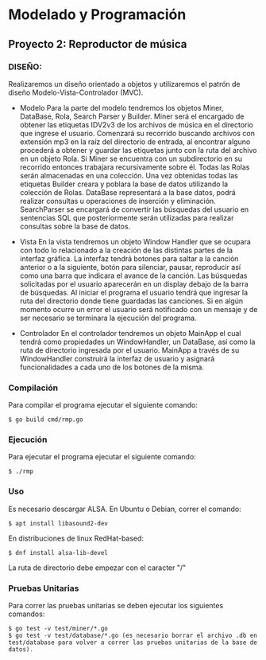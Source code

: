 Modelado y Programación
=======================

Proyecto 2: Reproductor de música
-----------------


### DISEÑO:

Realizaremos un diseño orientado a objetos y utilizaremos el patrón de diseño Modelo-Vista-Controlador (MVC).

* Modelo
Para la parte del modelo tendremos los objetos Miner, DataBase, Rola, Search Parser y Builder.
Miner será el encargado de obtener las etiquetas IDV2v3 de los archivos de música en el directorio que ingrese el usuario. Comenzará su recorrido buscando archivos con extensión mp3 en la raíz del directorio de entrada, al encontrar alguno procederá a obtener y guardar las etiquetas junto con la ruta del archivo en un objeto Rola. Si Miner se encuentra con un subdirectorio en su recorrido entonces trabajara recursivamente sobre él. Todas las Rolas serán almacenadas en una colección.
Una vez obtenidas todas las etiquetas Builder creara y poblara la base de datos utilizando la colección de Rolas.
DataBase representará a la base datos, podrá realizar consultas u operaciones de inserción y eliminación.
SearchParser se encargará de convertir las búsquedas del usuario en sentencias SQL que posteriormente serán utilizadas para realizar consultas sobre la base de datos.

* Vista
En la vista tendremos un objeto Window Handler que se ocupara con todo lo relacionado a la creación de las distintas partes de la interfaz gráfica.
La interfaz tendrá botones para saltar a la canción anterior o a la siguiente, botón para silenciar, pausar, reproducir así como una barra que indicara el avance de la canción. Las búsquedas solicitadas por el usuario aparecerán en un display debajo de la barra de búsquedas.
Al iniciar el programa el usuario tendrá que ingresar la ruta del directorio donde tiene guardadas las canciones.
Si en algún momento ocurre un error el usuario será notificado con un mensaje y de ser necesario se terminara la ejecución del programa.

* Controlador
En el controlador tendremos un objeto MainApp el cual tendrá como propiedades un WindowHandler, un DataBase, así como la ruta de directorio ingresada por el usuario. MainApp a través de su WindowHandler construirá la interfaz de usuario y asignará funcionalidades a cada uno de los botones de la misma.

### Compilación
    
Para compilar el programa ejecutar el siguiente comando:
```
$ go build cmd/rmp.go
```
     
### Ejecución

Para ejecutar el programa ejecutar el siguiente comando:
```
$ ./rmp
```
### Uso
Es necesario descargar ALSA. En Ubuntu o Debian, correr el comando:
 ```
$ apt install libasound2-dev
 ```
En distribuciones de linux RedHat-based:
 ```
$ dnf install alsa-lib-devel
 ```
La ruta de directorio debe empezar con el caracter "/"

### Pruebas Unitarias
Para correr las pruebas unitarias se deben ejecutar los siguientes comandos:
```
$ go test -v test/miner/*.go
$ go test -v test/database/*.go (es necesario borrar el archivo .db en test/database para volver a correr las pruebas unitarias de la base de datos).
 ```

